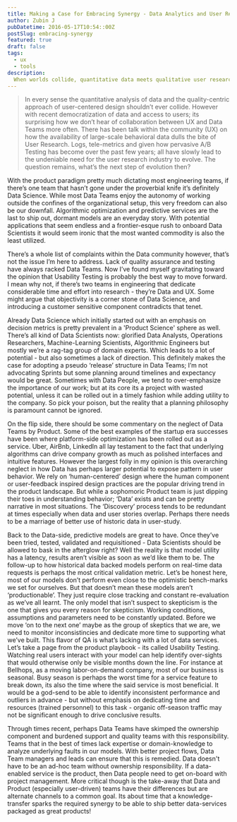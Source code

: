 ```yaml
---
title: Making a Case for Embracing Synergy - Data Analytics and User Research
author: Zubin J
pubDatetime: 2016-05-17T10:54::00Z
postSlug: embracing-synergy
featured: true
draft: false
tags:
  - ux
  - tools
description:
  When worlds collide, quantitative data meets qualitative user research.
---
```


> In every sense the quantitative analysis of data and the quality-centric approach of user-centered design shouldn’t ever collide. However with recent democratization of data and access to users; its surprising how we don’t hear of collaboration between UX and Data Teams more often. There has been talk within the community (UX) on how the availability of large-scale behavioral data dulls the bite of User Research. Logs, tele-metrics and given how pervasive A/B Testing has become over the past few years; all have slowly lead to the undeniable need for the user research industry to evolve. The question remains, what’s the next step of evolution then?

With the product paradigm pretty much dictating most engineering teams, if there’s one team that hasn’t gone under the proverbial knife it’s definitely Data Science. While most Data Teams enjoy the autonomy of working outside the confines of the organizational setup, this very freedom can also be our downfall. Algorithmic optimization and predictive services are the last to ship out, dormant models are an everyday story. With potential applications that seem endless  and a frontier-esque rush to onboard Data Scientists it would seem ironic that the most wanted commodity is also the least utilized.

There’s a whole list of complaints within the Data community however, that’s not the issue I’m here to address. Lack of quality assurance and testing have always racked Data Teams. Now I’ve found myself gravitating toward the opinion that Usability Testing is probably the best way to move forward. I mean why not, if there’s two teams in engineering that dedicate considerable time and effort into research - they’re Data and UX. Some might argue that objectivity is a corner stone of Data Science, and introducing a customer sensitive component contradicts that tenet.

Already Data Science which initially started out with an emphasis on decision metrics  is pretty prevalent in a 'Product Science' sphere as well. There’s all kind of Data Scientists now: glorified Data Analysts, Operations Researchers, Machine-Learning Scientists, Algorithmic Engineers but mostly we’re a rag-tag group of domain experts. Which leads to a lot of potential - but also sometimes a lack of direction. This definitely makes the case for adopting a pseudo ‘release’ structure in Data Teams; I’m not advocating Sprints but some planning around timelines and expectancy would be great. Sometimes with Data People, we tend to over-emphasize the importance of our work; but at its core its a project with wasted potential, unless it can be rolled out in a timely fashion while adding utility to the company. So pick your poison, but the reality that a planning philosophy is paramount cannot be ignored.

On the flip side, there should be some commentary on the neglect of Data Teams by Product. Some of the best examples of the startup era successes have been where platform-side optimization has been rolled out as a service. Uber, AirBnb, LinkedIn all lay testament to the fact that underlying algorithms can drive company growth as much as polished interfaces and intuitive features. However the largest folly in my opinion is this overarching neglect in how Data has perhaps larger potential to expose pattern in user behavior. We rely on ‘human-centered’ design where the human component or user-feedback inspired design practices are the popular driving trend in the product landscape. But while a sophomoric Product team is just dipping their toes in understanding behavior; ‘Data’ exists and can be pretty narrative in most situations. The ‘Discovery’ process tends to be redundant at times especially when data and user stories overlap. Perhaps there needs to be a marriage of better use of historic data in user-study.

Back to the Data-side, predictive models are great to have. Once they’ve been tried, tested, validated and requisitioned - Data Scientists should be allowed to bask in the afterglow right? Well the reality is that model utility has a latency, results aren’t visible as soon as we’d like them to be. The follow-up to how historical data backed models perform on real-time data requests is perhaps the most critical validation metric. Let’s be honest here, most of our models don’t perform even close to the optimistic bench-marks we set for ourselves. But that doesn’t mean these models aren’t ‘productionable’. They just require close tracking and constant re-evaluation as we’ve all learnt. The only model that isn’t suspect to skepticism is the one that gives you every reason for skepticism. Working conditions, assumptions and parameters need to be constantly updated. Before we move ‘on to the next one’ maybe as the group of skeptics that we are, we need to monitor inconsistincies and dedicate more time to supporting what we’ve built. This flavor of QA is what’s lacking with a lot of data services. Let’s take a page from the product playbook - its called Usability Testing. Watching real users interact with your model can help identify over-sights that would otherwise only be visible months down the line. For instance at Bellhops, as a moving labor-on-demand company, most of our business is seasonal. Busy season is perhaps the worst time for a service feature to break down, its also the time where the said service is most beneficial. It would be a god-send to be able to identify inconsistent performance and outliers in advance - but without emphasis on dedicating time and resources (trained personnel)  to this task - organic off-season traffic may not be significant enough to drive conclusive results.

Through times recent, perhaps Data Teams have skimped the ownership component and burdened support and quality teams with this responsibility. Teams that in the best of times lack expertise or domain-knowledge to analyze underlying faults in our models. With better project flows, Data Team managers and leads can ensure that this is remedied. Data doesn't have to be an ad-hoc team without ownership responsibility. If a data-enabled service is the product, then Data people need to get on-board with project management. More critical though is the take-away that Data and Product (especially user-driven) teams have their differences but are alternate channels to a common goal. Its about time that a knowledge-transfer sparks the required synergy to be able to ship better data-services packaged as great products!
